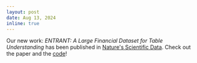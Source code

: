 ```yaml
---
layout: post
date: Aug 13, 2024
inline: true
---
```


Our new work: *ENTRANT: A Large Financial Dataset for Table Understanding* has been published in [Nature's Scientific Data](https://www.nature.com/articles/s41597-024-03605-5). Check out the paper and the [code](https://github.com/iit-Demokritos/entrant)!